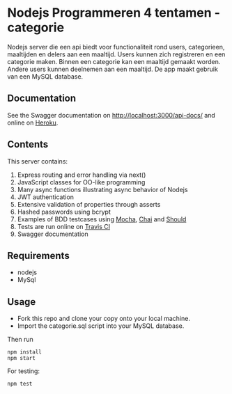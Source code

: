 # Nodejs Programmeren 4 tentamen - categorie
Nodejs server die een api biedt voor functionaliteit rond users, categorieen, maaltijden en delers aan een maaltijd. Users kunnen zich registreren en een categorie maken. Binnen een categorie kan een maaltijd gemaakt worden. Andere users kunnen deelnemen aan een maaltijd. De app maakt gebruik van een MySQL database.

## Documentation
See the Swagger documentation on [http://localhost:3000/api-docs/](http://localhost:3000/api-docs/) and online on [Heroku](https://mee-eten.herokuapp.com/api-docs/).

## Contents
This server contains:
1. Express routing and error handling via next()
2. JavaScript classes for OO-like programming
3. Many async functions illustrating async behavior of Nodejs
4. JWT authentication
5. Extensive validation of properties through asserts
6. Hashed passwords using bcrypt
7. Examples of BDD testcases using [Mocha](https://mochajs.org/), [Chai](http://www.chaijs.com/) and [Should](http://www.chaijs.com/api/bdd/)
8. Tests are run online on [Travis CI](https://travis-ci.org/avansinformatica/node-basic-server)
9. Swagger documentation

## Requirements
- nodejs 
- MySql 

## Usage
- Fork this repo and clone your copy onto your local machine.
- Import the categorie.sql script into your MySQL database.

Then run

```
npm install
npm start
```

For testing:
```
npm test
```

